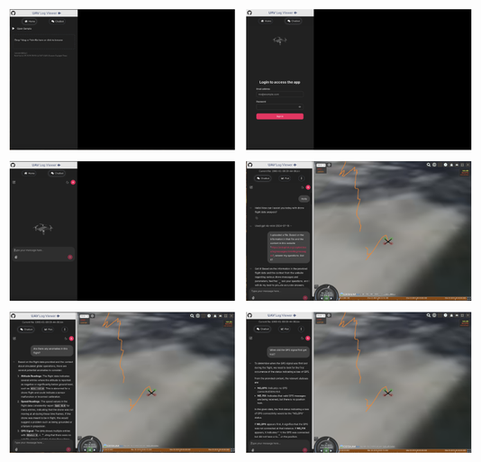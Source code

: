<div align="center">
    <div style="display: flex; justify-content: center; gap: 20px; margin-bottom: 20px;">
        <img src="images/image-1.png" width="400" />
        <img src="images/image-2.png" width="400" />
    </div>
    <div style="display: flex; justify-content: center; gap: 20px; margin-bottom: 20px;">
        <img src="images/image-3.png" width="400" />
        <img src="images/image-4.png" width="400" />
    </div>
    <div style="display: flex; justify-content: center; gap: 20px;">
        <img src="images/image-5.png" width="400" />
        <img src="images/image-6.png" width="400" />
    </div>
</div>